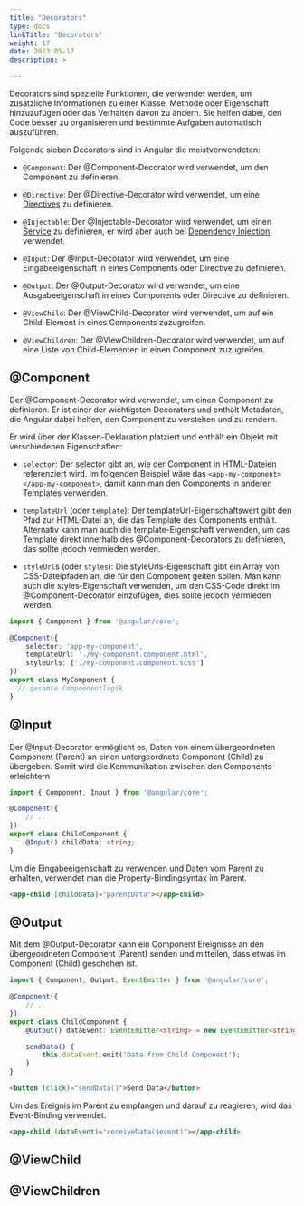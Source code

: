 ```yaml
---
title: "Decorators"
type: docs
linkTitle: "Decorators"
weight: 17
date: 2023-05-17
description: >

---
```


Decorators sind spezielle Funktionen, die verwendet werden, um zusätzliche Informationen zu einer Klasse, Methode oder Eigenschaft hinzuzufügen oder das Verhalten davon zu ändern. Sie helfen dabei, den Code besser zu organisieren und bestimmte Aufgaben automatisch auszuführen.

Folgende sieben Decorators sind in Angular die meistverwendeten:
* `@Component`: Der @Component-Decorator wird verwendet, um den Component  zu definieren.

* `@Directive`: Der @Directive-Decorator wird verwendet, um eine [Directives](/03_5_ts_directives) zu definieren. 

* `@Injectable`: Der @Injectable-Decorator wird verwendet, um einen [Service](/03_6_ts_services) zu definieren, er wird aber auch bei [Dependency Injection](/03_11_ts_dependency_injection) verwendet. 

* `@Input`: Der @Input-Decorator wird verwendet, um eine Eingabeeigenschaft in eines Components oder Directive zu definieren.

* `@Output`: Der @Output-Decorator wird verwendet, um eine Ausgabeeigenschaft in eines Components oder Directive zu definieren. 

* `@ViewChild`: Der @ViewChild-Decorator wird verwendet, um auf ein Child-Element in eines Components zuzugreifen.

* `@ViewChildren`: Der @ViewChildren-Decorator wird verwendet, um auf eine Liste von Child-Elementen in einen Component zuzugreifen.


## @Component
Der @Component-Decorator wird verwendet, um einen Component zu definieren. Er ist einer der wichtigsten Decorators und enthält Metadaten, die Angular dabei helfen, den Component zu verstehen und zu rendern.

Er wird über der Klassen-Deklaration platziert und enthält ein Objekt mit verschiedenen Eigenschaften:

* `selector`: Der selector gibt an, wie der Component in HTML-Dateien referenziert wird. Im folgenden Beispiel wäre das `<app-my-component></app-my-component>`, damit kann man den Components in anderen Templates verwenden.

* `templateUrl` (oder `template`): Der templateUrl-Eigenschaftswert gibt den Pfad zur HTML-Datei an, die das Template des Components enthält. Alternativ kann man auch die template-Eigenschaft verwenden, um das Template direkt innerhalb des @Component-Decorators zu definieren, das sollte jedoch vermieden werden.

* `styleUrl`s (oder `styles`): Die styleUrls-Eigenschaft gibt ein Array von CSS-Dateipfaden an, die für den Component gelten sollen. Man kann auch die styles-Eigenschaft verwenden, um den CSS-Code direkt im @Component-Decorator einzufügen, dies sollte jedoch vermieden werden.

```typescript
import { Component } from '@angular/core';

@Component({
    selector: 'app-my-component',
    templateUrl: './my-component.component.html',
    styleUrls: ['./my-component.component.scss']
})
export class MyComponent {
  // gesamte Compoenentlogik 
}
```

## @Input
Der @Input-Decorator ermöglicht es, Daten von einem übergeordneten Component (Parent) an einen untergeordnete Component (Child) zu übergeben.
Somit wird die Kommunikation zwischen den Components erleichtern

```typescript
import { Component, Input } from '@angular/core';

@Component({
    // ..
})
export class ChildComponent {
    @Input() childData: string;
}
```

Um die Eingabeeigenschaft zu verwenden und Daten vom Parent zu erhalten, verwendet man die Property-Bindingsyntax im Parent.
```html
<app-child [childData]="parentData"></app-child>
```

## @Output
Mit dem @Output-Decorator kann ein Component Ereignisse an den übergeordneten Component (Parent) senden und mitteilen, dass etwas im Component (Child) geschehen ist.

```typescript
import { Component, Output, EventEmitter } from '@angular/core';

@Component({
    // ..
})
export class ChildComponent {
    @Output() dataEvent: EventEmitter<string> = new EventEmitter<string>();

    sendData() {
        this.dataEvent.emit('Data from Child Component');
    }
}
```
```html
<button (click)="sendData()">Send Data</button>
```

Um das Ereignis im Parent zu empfangen und darauf zu reagieren, wird das Event-Binding verwendet.
```html
<app-child (dataEvent)="receiveData($event)"></app-child>
```

## @ViewChild


## @ViewChildren



